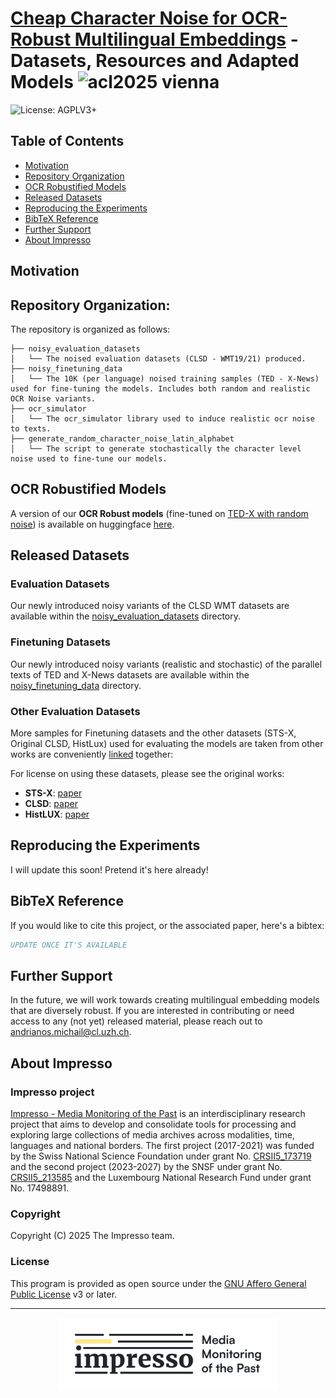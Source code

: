 # [Cheap Character Noise for OCR-Robust Multilingual Embeddings](https://aclanthology.org/2025.coling-main.585/) - Datasets, Resources and Adapted Models <img height="24" alt="acl2025 vienna" src="https://github.com/user-attachments/assets/73357d43-7d70-4556-b448-f85da93c1e90" />
![License: AGPLV3+](https://img.shields.io/badge/License-AGPLV3+-brightgreen.svg)

## Table of Contents

- [Motivation](#motivation)
- [Repository Organization](#repository-organization)
- [OCR Robustified Models](#ocr-robustified-models)
- [Released Datasets](#released-datasets)
- [Reproducing the Experiments](#reproducing-the-experiments)
- [BibTeX Reference](#bibtex-reference)
- [Further Support](#further-support)
- [About Impresso](#about-impresso)

## Motivation

## Repository Organization:

The repository is organized as follows:

```
├── noisy_evaluation_datasets
│   └── The noised evaluation datasets (CLSD - WMT19/21) produced.
├── noisy_finetuning_data
│   └── The 10K (per language) noised training samples (TED - X-News) used for fine-tuning the models. Includes both random and realistic OCR Noise variants.
├── ocr_simulator
│   └── The ocr_simulator library used to induce realistic ocr noise to texts.
├── generate_random_character_noise_latin_alphabet
│   └── The script to generate stochastically the character level noise used to fine-tune our models.
```

## OCR Robustified Models

A version of our **OCR Robust models** (fine-tuned on [TED-X with random noise](noisy_finetuning_data/TED_data_random_noise_10k_sampled.csv)) is available on huggingface [here](https://huggingface.co/impresso-project/OCR-robust-gte-multilingual-base).


## Released Datasets

### Evaluation Datasets
Our newly introduced noisy variants of the CLSD WMT datasets are available within the [noisy_evaluation_datasets](./noisy_evaluation_datasets) directory.

### Finetuning Datasets
Our newly introduced noisy variants (realistic and stochastic) of the parallel texts of TED and X-News datasets are available within the [noisy_finetuning_data](./noisy_finetuning_data) directory.

### Other Evaluation Datasets

More samples for Finetuning datasets and the other datasets (STS-X, Original CLSD, HistLux) used for evaluating the models are taken from other works are conveniently [linked](https://drive.google.com/file/d/1gydv66U99Gi5x7Uj_fJFLjZYEVC9EHsR/view?usp=sharing) together:


For license on using these datasets, please see the original works:

- **STS-X**: [paper](https://aclanthology.org/anthology-files/pdf/S/S17/S17-2001.pdf)
- **CLSD**: [paper](https://arxiv.org/pdf/2502.08638)
- **HistLUX**: [paper](https://aclanthology.org/2025.latechclfl-1.26.pdf)

## Reproducing the Experiments
I will update this soon! Pretend it's here already!

## BibTeX Reference

If you would like to cite this project, or the associated paper, here's a bibtex:

```bibtex
UPDATE ONCE IT'S AVAILABLE
```

## Further Support
In the future, we will work towards creating multilingual embedding models that are diversely robust. If you are interested in contributing or need access to any (not yet) released material, please reach out to andrianos.michail@cl.uzh.ch.

## About Impresso

### Impresso project

[Impresso - Media Monitoring of the Past](https://impresso-project.ch) is an interdisciplinary research project that aims to develop and consolidate tools for processing and exploring large collections of media archives across modalities, time, languages and national borders. The first project (2017-2021) was funded by the Swiss National Science Foundation under grant No. [CRSII5_173719](http://p3.snf.ch/project-173719) and the second project (2023-2027) by the SNSF under grant No. [CRSII5_213585](https://data.snf.ch/grants/grant/213585) and the Luxembourg National Research Fund under grant No. 17498891.

### Copyright

Copyright (C) 2025 The Impresso team.

### License

This program is provided as open source under the [GNU Affero General Public License](https://github.com/impresso/impresso-pyindexation/blob/master/LICENSE) v3 or later.

---

<p align="center">
  <img src="https://github.com/impresso/impresso.github.io/blob/master/assets/images/3x1--Yellow-Impresso-Black-on-White--transparent.png?raw=true" width="350" alt="Impresso Project Logo"/>
</p>
